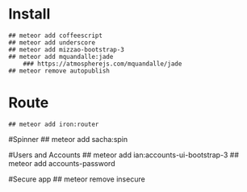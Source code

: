 # Install
    ## meteor add coffeescript
    ## meteor add underscore
    ## meteor add mizzao-bootstrap-3
    ## meteor add mquandalle:jade
        ### https://atmospherejs.com/mquandalle/jade
    ## meteor remove autopublish

# Route
    ## meteor add iron:router

#Spinner
    ## meteor add sacha:spin

#Users and Accounts
    ## meteor add ian:accounts-ui-bootstrap-3
    ## meteor add accounts-password

#Secure app
    ## meteor remove insecure